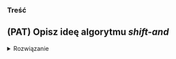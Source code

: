 ### Treść
(PAT)
Opisz ideę algorytmu *shift-and*
------
<details><summary>Rozwiązanie</summary>
<p>
    
W trakcie czytania tekstu pamiętamy informację o wszystkich prefiksach wzorca, które są sufiksami przeczytanego fragmentu tekstu.

Korzystamy z mapy bitowej `b`, przechowującej bitowe przedstawienie pozycji wystąpień każdego znaku znajdującego się we wzorcu.

Przykład.
Dla wzorca 'dropped', dostaniemy następującą tablicę

```javascript
b = {
  'd': 0000001,
  'r': 0000010,
  'o': 0000100,
  'p': 0011000,
  'e': 0100000,
  'd': 1000000,
}
```

Niech `d` będzie aktualnym bitem, mówiącym jaki element oczekujemy w tym momencie w naszym prefiksie wzorca.

Następnie przechodzimy po tekście i robimy przesunięcie binarne `d`, jeśli aktualny element tekstu pokrywa się z `d`.

Powtarzamy algorytm aż przejdziemy cały tekst.

Jeśli `d` == 1 << l-1, gdzie l to długość patternu, to oznacza że znaleźliśmy pattern w tekście i zwracamy pozycję startu patternu w tekście.


